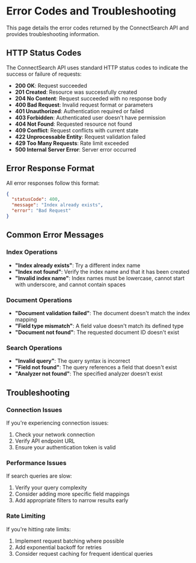# Error Codes and Troubleshooting

This page details the error codes returned by the ConnectSearch API and provides troubleshooting information.

## HTTP Status Codes

The ConnectSearch API uses standard HTTP status codes to indicate the success or failure of requests:

- **200 OK**: Request succeeded
- **201 Created**: Resource was successfully created
- **204 No Content**: Request succeeded with no response body
- **400 Bad Request**: Invalid request format or parameters
- **401 Unauthorized**: Authentication required or failed
- **403 Forbidden**: Authenticated user doesn't have permission
- **404 Not Found**: Requested resource not found
- **409 Conflict**: Request conflicts with current state
- **422 Unprocessable Entity**: Request validation failed
- **429 Too Many Requests**: Rate limit exceeded
- **500 Internal Server Error**: Server error occurred

## Error Response Format

All error responses follow this format:

```json
{
  "statusCode": 400,
  "message": "Index already exists",
  "error": "Bad Request"
}
```

## Common Error Messages

### Index Operations

- **"Index already exists"**: Try a different index name
- **"Index not found"**: Verify the index name and that it has been created
- **"Invalid index name"**: Index names must be lowercase, cannot start with underscore, and cannot contain spaces

### Document Operations

- **"Document validation failed"**: The document doesn't match the index mapping
- **"Field type mismatch"**: A field value doesn't match its defined type
- **"Document not found"**: The requested document ID doesn't exist

### Search Operations

- **"Invalid query"**: The query syntax is incorrect
- **"Field not found"**: The query references a field that doesn't exist
- **"Analyzer not found"**: The specified analyzer doesn't exist

## Troubleshooting

### Connection Issues

If you're experiencing connection issues:

1. Check your network connection
2. Verify API endpoint URL
3. Ensure your authentication token is valid

### Performance Issues

If search queries are slow:

1. Verify your query complexity
2. Consider adding more specific field mappings
3. Add appropriate filters to narrow results early

### Rate Limiting

If you're hitting rate limits:

1. Implement request batching where possible
2. Add exponential backoff for retries
3. Consider request caching for frequent identical queries 